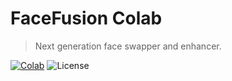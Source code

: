 FaceFusion Colab
================

> Next generation face swapper and enhancer.

[![Colab](https://img.shields.io/badge/open-colab-blue.svg)](https://colab.research.google.com/github/facefusion/facefusion-colab/blob/master/facefusion.ipynb)
![License](https://img.shields.io/badge/license-MIT-green)
